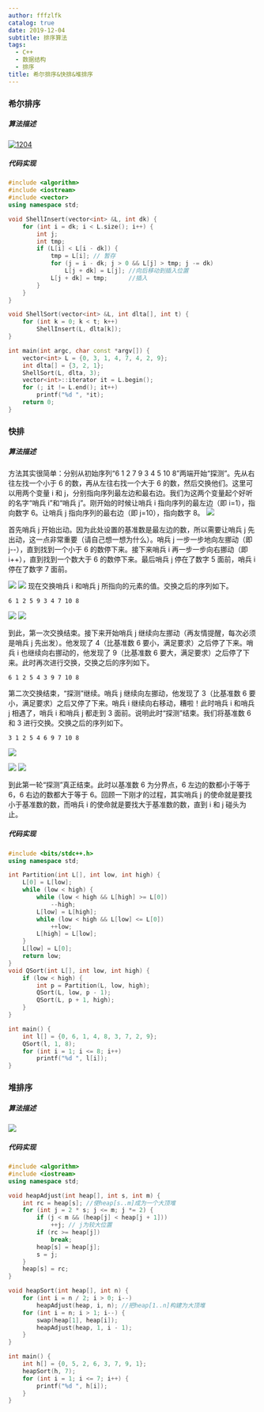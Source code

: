 ```yaml
---
author: fffzlfk
catalog: true
date: 2019-12-04
subtitle: 排序算法
tags:
  - C++
  - 数据结构
  - 排序
title: 希尔排序&快排&堆排序
---
```



### 希尔排序
##### 算法描述
<a href="https://ibb.co/KzQQJG4"><img src="https://i.ibb.co/sJDDZPx/1204.png" alt="1204" border="0"></a>
##### 代码实现
```cpp
#include <algorithm>
#include <iostream>
#include <vector>
using namespace std;

void ShellInsert(vector<int> &L, int dk) {
    for (int i = dk; i < L.size(); i++) {
        int j;
        int tmp;
        if (L[i] < L[i - dk]) {
            tmp = L[i]; // 暂存
            for (j = i - dk; j > 0 && L[j] > tmp; j -= dk)
                L[j + dk] = L[j]; //向后移动到插入位置
            L[j + dk] = tmp;      //插入
        }
    }
}

void ShellSort(vector<int> &L, int dlta[], int t) {
    for (int k = 0; k < t; k++)
        ShellInsert(L, dlta[k]);
}

int main(int argc, char const *argv[]) {
    vector<int> L = {0, 3, 1, 4, 7, 4, 2, 9};
    int dlta[] = {3, 2, 1};
    ShellSort(L, dlta, 3);
    vector<int>::iterator it = L.begin();
    for (; it != L.end(); it++)
        printf("%d ", *it);
    return 0;
}
```

### 快排
##### 算法描述
方法其实很简单：分别从初始序列“6 1 2 7 9 3 4 5 10 8”两端开始“探测”。先从右往左找一个小于 6 的数，再从左往右找一个大于 6 的数，然后交换他们。这里可以用两个变量 i 和 j，分别指向序列最左边和最右边。我们为这两个变量起个好听的名字“哨兵 i”和“哨兵 j”。刚开始的时候让哨兵 i 指向序列的最左边（即 i=1），指向数字 6。让哨兵 j 指向序列的最右边（即 j=10），指向数字 8。
![](https://wiki.jikexueyuan.com/project/easy-learn-algorithm/images/3.1.png)

首先哨兵 j 开始出动。因为此处设置的基准数是最左边的数，所以需要让哨兵 j 先出动，这一点非常重要（请自己想一想为什么）。哨兵 j 一步一步地向左挪动（即 j--），直到找到一个小于 6 的数停下来。接下来哨兵 i 再一步一步向右挪动（即 i++），直到找到一个数大于 6 的数停下来。最后哨兵 j 停在了数字 5 面前，哨兵 i 停在了数字 7 面前。

![](https://wiki.jikexueyuan.com/project/easy-learn-algorithm/images/3.2.png)
![](https://wiki.jikexueyuan.com/project/easy-learn-algorithm/images/3.3.png)
现在交换哨兵 i 和哨兵 j 所指向的元素的值。交换之后的序列如下。
```
6 1 2 5 9 3 4 7 10 8
```
![](https://wiki.jikexueyuan.com/project/easy-learn-algorithm/images/3.4.png)
![](https://wiki.jikexueyuan.com/project/easy-learn-algorithm/images/3.5.png)

到此，第一次交换结束。接下来开始哨兵 j 继续向左挪动（再友情提醒，每次必须是哨兵 j 先出发）。他发现了 4（比基准数 6 要小，满足要求）之后停了下来。哨兵 i 也继续向右挪动的，他发现了 9（比基准数 6 要大，满足要求）之后停了下来。此时再次进行交换，交换之后的序列如下。
```
6 1 2 5 4 3 9 7 10 8
```
第二次交换结束，“探测”继续。哨兵 j 继续向左挪动，他发现了 3（比基准数 6 要小，满足要求）之后又停了下来。哨兵 i 继续向右移动，糟啦！此时哨兵 i 和哨兵 j 相遇了，哨兵 i 和哨兵 j 都走到 3 面前。说明此时“探测”结束。我们将基准数 6 和 3 进行交换。交换之后的序列如下。
```
3 1 2 5 4 6 9 7 10 8
```
![](https://wiki.jikexueyuan.com/project/easy-learn-algorithm/images/3.6.png)

![](https://wiki.jikexueyuan.com/project/easy-learn-algorithm/images/3.7.png)
![](https://wiki.jikexueyuan.com/project/easy-learn-algorithm/images/3.8.png)

到此第一轮“探测”真正结束。此时以基准数 6 为分界点，6 左边的数都小于等于 6，6 右边的数都大于等于 6。回顾一下刚才的过程，其实哨兵 j 的使命就是要找小于基准数的数，而哨兵 i 的使命就是要找大于基准数的数，直到 i 和 j 碰头为止。
##### 代码实现
```cpp
#include <bits/stdc++.h>
using namespace std;

int Partition(int L[], int low, int high) {
    L[0] = L[low];
    while (low < high) {
        while (low < high && L[high] >= L[0])
            --high;
        L[low] = L[high];
        while (low < high && L[low] <= L[0])
            ++low;
        L[high] = L[low];
    }
    L[low] = L[0];
    return low;
}
void QSort(int L[], int low, int high) {
    if (low < high) {
        int p = Partition(L, low, high);
        QSort(L, low, p - 1);
        QSort(L, p + 1, high);
    }
}

int main() {
    int l[] = {0, 6, 1, 4, 8, 3, 7, 2, 9};
    QSort(l, 1, 8);
    for (int i = 1; i <= 8; i++)
        printf("%d ", l[i]);
}
```
### 堆排序
##### 算法描述
![](https://pic3.zhimg.com/v2-96d015c3735bf3b996043e29d4a0fc96_b.webp)
##### 代码实现
```cpp
#include <algorithm>
#include <iostream>
using namespace std;

void heapAdjust(int heap[], int s, int m) {
    int rc = heap[s]; //使heap[s..m]成为一个大顶堆
    for (int j = 2 * s; j <= m; j *= 2) {
        if (j < m && (heap[j] < heap[j + 1]))
            ++j; // j为较大位置
        if (rc >= heap[j])
            break;
        heap[s] = heap[j];
        s = j;
    }
    heap[s] = rc;
}

void heapSort(int heap[], int n) {
    for (int i = n / 2; i > 0; i--)
        heapAdjust(heap, i, n); //把heap[1..n]构建为大顶堆
    for (int i = n; i > 1; i--) {
        swap(heap[1], heap[i]);
        heapAdjust(heap, 1, i - 1);
    }
}

int main() {
    int h[] = {0, 5, 2, 6, 3, 7, 9, 1};
    heapSort(h, 7);
    for (int i = 1; i <= 7; i++) {
        printf("%d ", h[i]);
    }
}
```